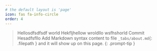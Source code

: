 ```yaml
---
# the default layout is 'page'
icon: fas fa-info-circle
order: 4
---
```


> Hellosdfsdfsdf world Hekfljhellow wroldllo wsfhshorld Commit Hesadfsfllo Add Markdown syntax content to file `_tabs/about.md`{: .filepath } and it will show up on this page.
{: .prompt-tip }

